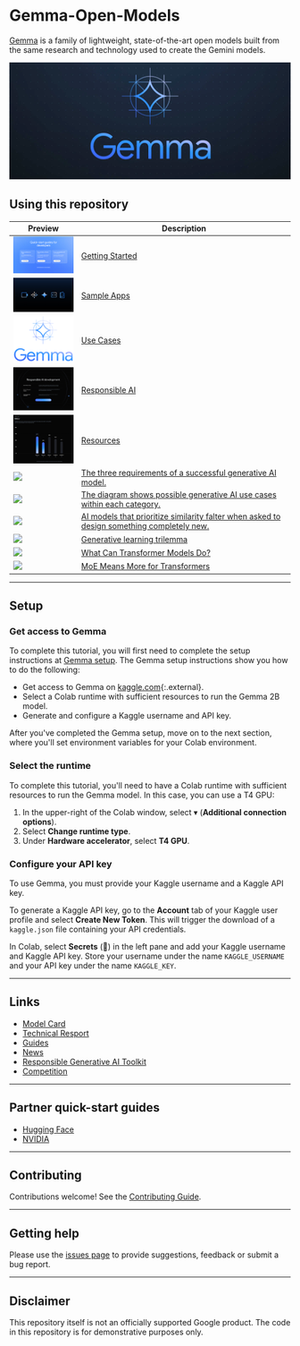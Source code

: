 # Gemma-Open-Models
[Gemma](https://ai.google.dev/gemma) is a family of lightweight, state-of-the-art open models built from the same research and technology used to create the Gemini models.

![](https://github.com/natnew/Gemma-Open-Models/blob/main/Gemma.png)

## Using this repository

| Preview                                                                                                                                                                                                                                     | Description                                                                                                                                                                                                                                                  |
| ------------------------------------------------------------------------------------------------------------------------------------------------------------------------------------------------------------------------------------------- | ------------------------------------------------------------------------------------------------------------------------------------------------------------------------------------------------------------------------------------------------------------ |
| [<img src="https://github.com/natnew/Gemma-Open-Models/blob/main/example/Quick%20Guides.png" width="150" />](https://github.com/natnew/Gemma-Open-Models/blob/main/example/Quick%20Guides.png) |[Getting Started](https://ai.google.dev/gemma/docs/get_started) |
| [<img src="https://github.com/natnew/Gemma-Open-Models/blob/main/example/LLM%20Foundation%20Models.gif" width="150" />](https://github.com/natnew/Gemma-Open-Models/blob/main/example/LLM%20Foundation%20Models.gif)|[Sample Apps](https://ai.google.dev/gemma/docs/get_started)|
| [<img src="https://github.com/natnew/Gemma-Open-Models/blob/main/example/Gemma-logo-small.png" width="150" />](https://github.com/natnew/Gemma-Open-Models/blob/main/example/Gemma-logo-small.png)|[Use Cases](https://ai.google.dev/gemma/docs/get_started) |
| [<img src="https://github.com/natnew/Gemma-Open-Models/blob/main/example/Responsible%20AI.png" width="150" />](https://github.com/natnew/Gemma-Open-Models/blob/main/example/Responsible%20AI.png)| [Responsible AI](https://ai.google.dev/responsible)|
| [<img src="https://github.com/natnew/Gemma-Open-Models/blob/main/example/Technical%20Report.png" width="150" />](https://github.com/natnew/Gemma-Open-Models/blob/main/example/Technical%20Report.png)|[Resources](https://github.com/google/generative-ai-docs/tree/main) |
| [<img src="https://www.nvidia.com/content/nvidiaGDC/us/en_US/glossary/generative-ai/_jcr_content/root/responsivegrid/nv_container_684078787/nv_image.coreimg.svg/1685574370254/evaluate.svg" width="150" />](https://www.nvidia.com/content/nvidiaGDC/us/en_US/glossary/generative-ai/_jcr_content/root/responsivegrid/nv_container_684078787/nv_image.coreimg.svg/1685574370254/evaluate.svg)    | [ The three requirements of a successful generative AI model.](https://www.nvidia.com/en-us/glossary/generative-ai/) |
| [<img src="https://www.nvidia.com/content/nvidiaGDC/us/en_US/glossary/generative-ai/_jcr_content/root/responsivegrid/nv_container_871136465/nv_image.coreimg.svg/1685574370784/usecases.svg" width="150" />](https://www.nvidia.com/content/nvidiaGDC/us/en_US/glossary/generative-ai/_jcr_content/root/responsivegrid/nv_container_871136465/nv_image.coreimg.svg/1685574370784/usecases.svg)    | [The diagram shows possible generative AI use cases within each category.](https://www.nvidia.com/en-us/glossary/generative-ai/) |
| [<img src="https://news.mit.edu/sites/default/files/styles/news_article__image_gallery/public/images/202310/MIT-AI-Shift-01-press.jpg?itok=gDETOcEM" width="150" />](https://news.mit.edu/sites/default/files/styles/news_article__image_gallery/public/images/202310/MIT-AI-Shift-01-press.jpg?itok=gDETOcEM)    | [AI models that prioritize similarity falter when asked to design something completely new.](https://news.mit.edu/2023/generative-ai-must-innovate-engineering-design-1019) |
| [<img src="https://developer-blogs.nvidia.com/wp-content/uploads/2022/04/GANs_Diffusion_Autoencoders.png" width="150" />](https://developer-blogs.nvidia.com/wp-content/uploads/2022/04/GANs_Diffusion_Autoencoders.png)    |  [Generative learning trilemma](https://developer.nvidia.com/blog/improving-diffusion-models-as-an-alternative-to-gans-part-1/) |
| [<img src="https://blogs.nvidia.com/wp-content/uploads/2022/03/Transformer-apps-1280x875.jpg.webp" width="150" />](https://blogs.nvidia.com/wp-content/uploads/2022/03/Transformer-apps-1280x875.jpg.webp)    | [What Can Transformer Models Do?](https://blogs.nvidia.com/blog/what-is-a-transformer-model/) |
| [<img src="https://blogs.nvidia.com/wp-content/uploads/2022/03/Switch-Transformer-842x440.jpg.webp" width="150" />](https://blogs.nvidia.com/wp-content/uploads/2022/03/Switch-Transformer-842x440.jpg.webp)    |  [MoE Means More for Transformers](https://blogs.nvidia.com/blog/what-is-a-transformer-model/) |

---

## Setup

### Get access to Gemma

To complete this tutorial, you will first need to complete the setup instructions at [Gemma setup](https://ai.google.dev/gemma/docs/setup). The Gemma setup instructions show you how to do the following:

* Get access to Gemma on [kaggle.com](https://kaggle.com){:.external}.
* Select a Colab runtime with sufficient resources to run
  the Gemma 2B model.
* Generate and configure a Kaggle username and API key.

After you've completed the Gemma setup, move on to the next section, where you'll set environment variables for your Colab environment.


### Select the runtime

To complete this tutorial, you'll need to have a Colab runtime with sufficient resources to run the Gemma model. In this case, you can use a T4 GPU:

1. In the upper-right of the Colab window, select &#9662; (**Additional connection options**).
2. Select **Change runtime type**.
3. Under **Hardware accelerator**, select **T4 GPU**.


### Configure your API key

To use Gemma, you must provide your Kaggle username and a Kaggle API key.

To generate a Kaggle API key, go to the **Account** tab of your Kaggle user profile and select **Create New Token**. This will trigger the download of a `kaggle.json` file containing your API credentials.

In Colab, select **Secrets** (🔑) in the left pane and add your Kaggle username and Kaggle API key. Store your username under the name `KAGGLE_USERNAME` and your API key under the name `KAGGLE_KEY`.



---
## Links
- [Model Card](https://ai.google.dev/gemma/docs/model_card)
- [Technical Resport](https://storage.googleapis.com/deepmind-media/gemma/gemma-report.pdf)
- [Guides](https://ai.google.dev/gemma/docs/?utm_source=agd&utm_medium=referral&utm_campaign=quickstart-docu&utm_content)
- [News](https://blog.google/technology/developers/gemma-open-models/)
- [Responsible Generative AI Toolkit](https://ai.google.dev/responsible?utm_source=agd&utm_medium=referral&utm_campaign=explore-responsible&utm_content)
- [Competition](https://www.kaggle.com/competitions/data-assistants-with-gemma/?utm_source=agd&utm_medium=referral&utm_campaign=join-competition&utm_content=)

---
## Partner quick-start guides

- [Hugging Face](https://huggingface.co/blog/gemma/?utm_source=agd&utm_medium=referral&utm_campaign=view-on-huggingface&utm_content=)
- [NVIDIA](https://github.com/NVIDIA/GenerativeAIExamples/tree/main/models/Gemma/?utm_source=agd&utm_medium=referral&utm_campaign=view-on-github&utm_content=)

---
## Contributing
Contributions welcome! See the [Contributing Guide](https://github.com/natnew/Gemma-Open-Models/blob/main/Contributing.md).

---

## Getting help
Please use the [issues page](https://github.com/natnew/Gemma-Open-Models/issues) to provide suggestions, feedback or submit a bug report.

---

## Disclaimer
This repository itself is not an officially supported Google product. The code in this repository is for demonstrative purposes only.
